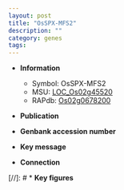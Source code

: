 ```yaml
---
layout: post
title: "OsSPX-MFS2"
description: ""
category: genes
tags: 
---
```


* **Information**  
    + Symbol: OsSPX-MFS2  
    + MSU: [LOC_Os02g45520](http://rice.uga.edu/cgi-bin/ORF_infopage.cgi?orf=LOC_Os02g45520)  
    + RAPdb: [Os02g0678200](http://rapdb.dna.affrc.go.jp/viewer/gbrowse_details/irgsp1?name=Os02g0678200)  

* **Publication**  

* **Genbank accession number**  

* **Key message**  

* **Connection**  

[//]: # * **Key figures**  


